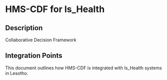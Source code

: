 # HMS-CDF for ls_Health

## Description

Collaborative Decision Framework

## Integration Points

This document outlines how HMS-CDF is integrated with ls_Health systems in Lesotho.
